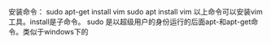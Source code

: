 安装命令：
	 sudo apt-get install vim
	 sudo apt install vim
					以上命令可以安装vim工具。install是子命令。
	sudo 是以超级用户的身份运行的后面apt-和apt-get命令。类似于windows下的